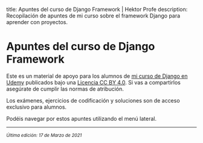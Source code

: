 title: Apuntes del curso de Django Framework | Hektor Profe
description: Recopilación de apuntes de mi curso sobre el framework Django para aprender con proyectos.

# Apuntes del curso de Django Framework

Este es un material de apoyo para los alumnos de <u>[mi curso de Django en Udemy](https://www.udemy.com/course/curso-django-2-practico-desarrollo-web-python-3/?referralCode=4299F3A993394B53F7A1)</u> publicados bajo una [Licencia CC BY 4.0](https://creativecommons.org/licenses/by/4.0/deed.es). Si vas a compartirlos asegúrate de cumplir las normas de atribución.

Los exámenes, ejercicios de codificación y soluciones son de acceso exclusivo para alumnos.

Podéis navegar por estos apuntes utilizando el menú lateral.

___
<small class="edited"><i>Última edición: 17 de Marzo de 2021</i></small>